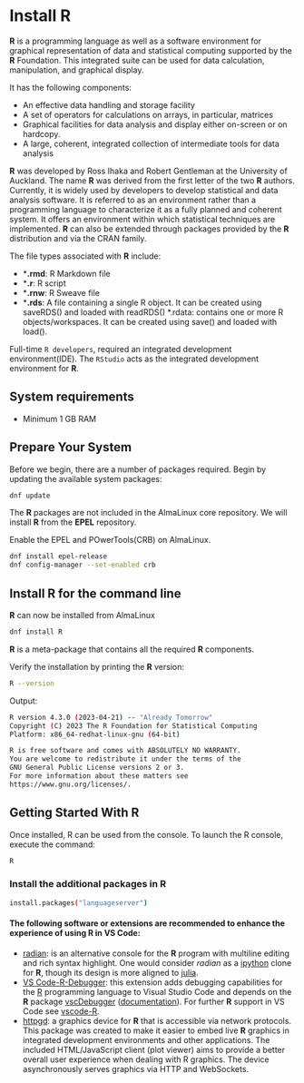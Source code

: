 # Install R

**R** is a programming language as well as a software environment for graphical representation of data and statistical computing supported by the **R** Foundation. This integrated suite can be used for data calculation, manipulation, and graphical display.

It has the following components:

- An effective data handling and storage facility
- A set of operators for calculations on arrays, in particular, matrices
- Graphical facilities for data analysis and display either on-screen or on hardcopy.
- A large, coherent, integrated collection of intermediate tools for data analysis

**R** was developed by Ross Ihaka and Robert Gentleman at the University of Auckland. The name **R** was derived from the first letter of the two **R** authors. Currently, it is widely used by developers to develop statistical and data analysis software. It is referred to as an environment rather than a programming language to characterize it as a fully planned and coherent system. It offers an environment within which statistical techniques are implemented. **R** can also be extended through packages provided by the **R** distribution and via the CRAN family.

The file types associated with **R** include:

- ***.rmd**: R Markdown file
- ***.r**: R script
- ***.rnw**: R Sweave file
- ***.rds**: A file containing a single R object. It can be created using saveRDS() and loaded with readRDS()
*.rdata: contains one or more R objects/workspaces. It can be created using save() and loaded with load().

Full-time `R developers`, required an integrated development environment(IDE). The `RStudio` acts as the integrated development environment for **R**.

## System requirements

- Minimum 1 GB RAM

## Prepare Your System

Before we begin, there are a number of packages required. Begin by updating the available system packages:

```sh
dnf update
```

The **R** packages are not included in the AlmaLinux core repository. We will install **R** from the **EPEL** repository.


Enable the EPEL and POwerTools(CRB) on AlmaLinux.

```sh
dnf install epel-release
dnf config-manager --set-enabled crb
```

## Install R for the command line

**R** can now be installed from AlmaLinux

```sh
dnf install R
```

**R** is a meta-package that contains all the required **R** components.

Verify the installation by printing the **R** version:

```sh
R --version
```

Output:

```sh
R version 4.3.0 (2023-04-21) -- "Already Tomorrow"
Copyright (C) 2023 The R Foundation for Statistical Computing
Platform: x86_64-redhat-linux-gnu (64-bit)

R is free software and comes with ABSOLUTELY NO WARRANTY.
You are welcome to redistribute it under the terms of the
GNU General Public License versions 2 or 3.
For more information about these matters see
https://www.gnu.org/licenses/.
```

##  Getting Started With R

Once installed, R can be used from the console. To launch the R console, execute the command:

```sh
R
```

### Install the additional packages in R

```sh
install.packages("languageserver")
```

#### The following software or extensions are recommended to enhance the experience of using R in VS Code:

- [radian](https://github.com/randy3k/radian): is an alternative console for the **R** program with multiline editing and rich syntax highlight. One would consider _radian_ as a [ipython](https://github.com/ipython/ipython) clone for **R**, though its design is more aligned to [julia](https://julialang.org).
- [VS Code-R-Debugger](https://github.com/ManuelHentschel/VSCode-R-Debugger): this extension adds debugging capabilities for the [R](https://www.r-project.org/) programming language to Visual Studio Code and depends on the **R** package [vscDebugger](https://github.com/ManuelHentschel/vscDebugger) ([documentation](https://manuelhentschel.github.io/vscDebugger/)). For further **R** support in VS Code see [vscode-R](https://github.com/Ikuyadeu/vscode-R).
- [httpgd](https://github.com/nx10/httpgd): a graphics device for **R** that is accessible via network protocols. This package was created to make it easier to embed live **R** graphics in integrated development environments and other applications. The included HTML/JavaScript client (plot viewer) aims to provide a better overall user experience when dealing with R graphics. The device asynchronously serves graphics via HTTP and WebSockets.

